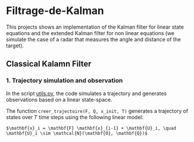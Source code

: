 # Filtrage-de-Kalman

This projects shows an implementation of the Kalman filter for linear state equations and the extended Kalman filter for non linear equations (we simulate the case of a radar that measures the angle and distance of the target).   

## Classical Kalamn Filter

### 1. Trajectory simulation and observation 

In the script [utils.py](utils.py), the code simulates a trajectory and generates observations based on a linear state-space. 

The function `creer_trajectoire(F, Q, x_init, T)` generates a trajectory of states over 𝑇 time steps using the following linear model:

    $\mathbf{x}_i = \mathbf{F} \mathbf{x}_{i-1} + \mathbf{U}_i, \quad \mathbf{U}_i \sim \mathcal{N}(\mathbf{0}, \mathbf{Q})$
